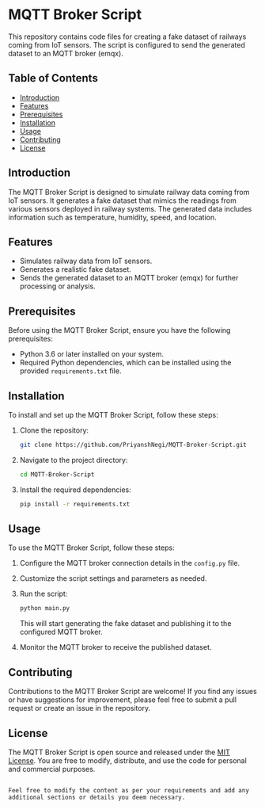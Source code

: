 # MQTT Broker Script

This repository contains code files for creating a fake dataset of railways coming from IoT sensors. The script is configured to send the generated dataset to an MQTT broker (emqx).

## Table of Contents

- [Introduction](#introduction)
- [Features](#features)
- [Prerequisites](#prerequisites)
- [Installation](#installation)
- [Usage](#usage)
- [Contributing](#contributing)
- [License](#license)

## Introduction

The MQTT Broker Script is designed to simulate railway data coming from IoT sensors. It generates a fake dataset that mimics the readings from various sensors deployed in railway systems. The generated data includes information such as temperature, humidity, speed, and location.

## Features

- Simulates railway data from IoT sensors.
- Generates a realistic fake dataset.
- Sends the generated dataset to an MQTT broker (emqx) for further processing or analysis.

## Prerequisites

Before using the MQTT Broker Script, ensure you have the following prerequisites:

- Python 3.6 or later installed on your system.
- Required Python dependencies, which can be installed using the provided `requirements.txt` file.

## Installation

To install and set up the MQTT Broker Script, follow these steps:

1. Clone the repository:

   ```bash
   git clone https://github.com/PriyanshNegi/MQTT-Broker-Script.git
   ```

2. Navigate to the project directory:

   ```bash
   cd MQTT-Broker-Script
   ```

3. Install the required dependencies:

   ```bash
   pip install -r requirements.txt
   ```

## Usage

To use the MQTT Broker Script, follow these steps:

1. Configure the MQTT broker connection details in the `config.py` file.
2. Customize the script settings and parameters as needed.
3. Run the script:

   ```bash
   python main.py
   ```

   This will start generating the fake dataset and publishing it to the configured MQTT broker.

4. Monitor the MQTT broker to receive the published dataset.

## Contributing

Contributions to the MQTT Broker Script are welcome! If you find any issues or have suggestions for improvement, please feel free to submit a pull request or create an issue in the repository.

## License

The MQTT Broker Script is open source and released under the [MIT License](LICENSE). You are free to modify, distribute, and use the code for personal and commercial purposes.

```

Feel free to modify the content as per your requirements and add any additional sections or details you deem necessary.